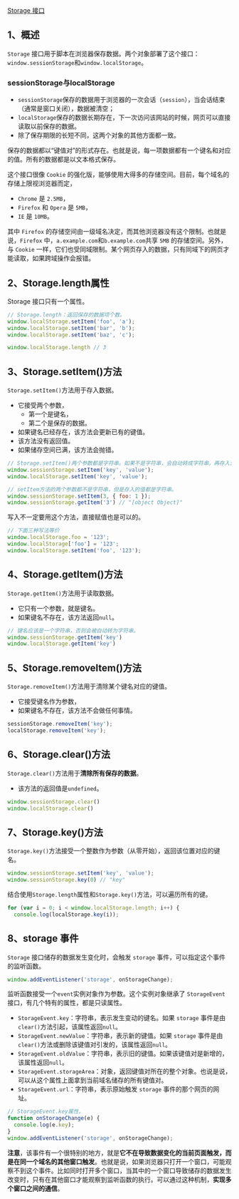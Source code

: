 [Storage 接口](https://www.wangdoc.com/javascript/bom/storage.html)

## 1、概述
`Storage` 接口用于脚本在浏览器保存数据。两个对象部署了这个接口：`window.sessionStorage`和`window.localStorage`。

### sessionStorage与localStorage
- `sessionStorage`保存的数据用于浏览器的一次会话（`session`），当会话结束（通常是窗口关闭），数据被清空；
- `localStorage`保存的数据长期存在，下一次访问该网站的时候，网页可以直接读取以前保存的数据。
- 除了保存期限的长短不同，这两个对象的其他方面都一致。

保存的数据都以“键值对”的形式存在。也就是说，每一项数据都有一个键名和对应的值。所有的数据都是以文本格式保存。

这个接口很像 `Cookie` 的强化版，能够使用大得多的存储空间。目前，每个域名的存储上限视浏览器而定，
- `Chrome` 是 `2.5MB`，
- `Firefox` 和 `Opera` 是 `5MB`，
- `IE` 是 `10MB`。

其中 `Firefox` 的存储空间由一级域名决定，而其他浏览器没有这个限制。也就是说，`Firefox` 中，`a.example.com`和`b.example.com`共享 `5MB` 的存储空间。另外，与 `Cookie` 一样，它们也受同域限制。某个网页存入的数据，只有同域下的网页才能读取，如果跨域操作会报错。

## 2、Storage.length属性
Storage 接口只有一个属性。
```js
// Storage.length：返回保存的数据项个数。
window.localStorage.setItem('foo', 'a');
window.localStorage.setItem('bar', 'b');
window.localStorage.setItem('baz', 'c');

window.localStorage.length // 3
```
## 3、Storage.setItem()方法
`Storage.setItem()`方法用于存入数据。
- 它接受两个参数，
  - 第一个是键名，
  - 第二个是保存的数据。
- 如果键名已经存在，该方法会更新已有的键值。
- 该方法没有返回值。
- 如果储存空间已满，该方法会抛错。
```js
// Storage.setItem()两个参数都是字符串。如果不是字符串，会自动转成字符串，再存入浏览器。
window.sessionStorage.setItem('key', 'value');
window.localStorage.setItem('key', 'value');

// setItem方法的两个参数都不是字符串，但是存入的值都是字符串。
window.sessionStorage.setItem(3, { foo: 1 });
window.sessionStorage.getItem('3') // "[object Object]"
```

写入不一定要用这个方法，直接赋值也是可以的。
```js
// 下面三种写法等价
window.localStorage.foo = '123';
window.localStorage['foo'] = '123';
window.localStorage.setItem('foo', '123');
```
## 4、Storage.getItem()方法
`Storage.getItem()`方法用于读取数据。
- 它只有一个参数，就是键名。
- 如果键名不存在，该方法返回`null`。
```js
// 键名应该是一个字符串，否则会被自动转为字符串。
window.sessionStorage.getItem('key')
window.localStorage.getItem('key')
```
## 5、Storage.removeItem()方法
`Storage.removeItem()`方法用于清除某个键名对应的键值。
- 它接受键名作为参数，
- 如果键名不存在，该方法不会做任何事情。
```js
sessionStorage.removeItem('key');
localStorage.removeItem('key');
```
## 6、Storage.clear()方法
`Storage.clear()`方法用于**清除所有保存的数据**。
- 该方法的返回值是`undefined`。
```js
window.sessionStorage.clear()
window.localStorage.clear()
```
## 7、Storage.key()方法
`Storage.key()`方法接受一个整数作为参数（从零开始），返回该位置对应的键名。
```js
window.sessionStorage.setItem('key', 'value');
window.sessionStorage.key(0) // "key"
```

结合使用`Storage.length`属性和`Storage.key()`方法，可以遍历所有的键。
```js
for (var i = 0; i < window.localStorage.length; i++) {
  console.log(localStorage.key(i));
```
## 8、storage 事件
`Storage` 接口储存的数据发生变化时，会触发 `storage` 事件，可以指定这个事件的监听函数。

```js
window.addEventListener('storage', onStorageChange);
```
监听函数接受一个`event`实例对象作为参数。这个实例对象继承了 `StorageEvent` 接口，有几个特有的属性，都是只读属性。

- `StorageEvent.key`：字符串，表示发生变动的键名。如果 `storage` 事件是由`clear()`方法引起，该属性返回`null`。
- `StorageEvent.newValue`：字符串，表示新的键值。如果 `storage` 事件是由`clear()`方法或删除该键值对引发的，该属性返回`null`。
- `StorageEvent.oldValue`：字符串，表示旧的键值。如果该键值对是新增的，该属性返回`null`。
- `StorageEvent.storageArea`：对象，返回键值对所在的整个对象。也说是说，可以从这个属性上面拿到当前域名储存的所有键值对。
- `StorageEvent.url`：字符串，表示原始触发 `storage` 事件的那个网页的网址。

```js
// StorageEvent.key属性。
function onStorageChange(e) {
  console.log(e.key);
}
window.addEventListener('storage', onStorageChange);
```
**注意**，该事件有一个很特别的地方，就是**它不在导致数据变化的当前页面触发，而是在同一个域名的其他窗口触发**。也就是说，如果浏览器只打开一个窗口，可能观察不到这个事件。比如同时打开多个窗口，当其中的一个窗口导致储存的数据发生改变时，只有在其他窗口才能观察到监听函数的执行。可以通过这种机制，**实现多个窗口之间的通信**。